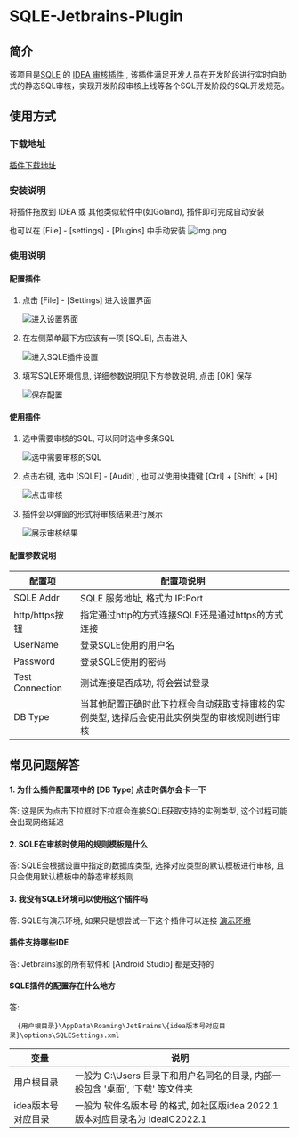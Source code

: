 # SQLE-Jetbrains-Plugin

## 简介

该项目是[SQLE](https://github.com/actiontech/sqle)
的 [IDEA 审核插件](https://github.com/actiontech/sqle-jetbrains-plugin) ,
该插件满足开发人员在开发阶段进行实时自助式的静态SQL审核，实现开发阶段审核上线等各个SQL开发阶段的SQL开发规范。

## 使用方式

### 下载地址

[插件下载地址](https://github.com/actiontech/sqle-jetbrains-plugin/releases)

### 安装说明

将插件拖放到 IDEA 或 其他类似软件中(如Goland), 插件即可完成自动安装

也可以在 [File] - [settings] - [Plugins] 中手动安装
![img.png](pictures/install_plugin.png)

### 使用说明

#### 配置插件

1. 点击 [File] - [Settings] 进入设置界面

   ![进入设置界面](pictures/enter_setting.png)

2. 在左侧菜单最下方应该有一项 [SQLE], 点击进入

   ![进入SQLE插件设置](pictures/enter_sqle_setting.png)

3. 填写SQLE环境信息, 详细参数说明见下方参数说明, 点击 [OK] 保存

   ![保存配置](pictures/configure_sqle_setting.png)

#### 使用插件

1. 选中需要审核的SQL, 可以同时选中多条SQL

   ![选中需要审核的SQL](pictures/select_sql.png)

2. 点击右键, 选中 [SQLE] - [Audit] , 也可以使用快捷键 [Ctrl] + [Shift] + [H]

   ![点击审核](pictures/click_audit.png)

3. 插件会以弹窗的形式将审核结果进行展示

   ![展示审核结果](pictures/view_audit_result.png)

#### 配置参数说明

| 配置项 | 配置项说明 |
| --- | --- |
| SQLE Addr | SQLE 服务地址, 格式为 IP:Port |
| http/https按钮 | 指定通过http的方式连接SQLE还是通过https的方式连接 |
| UserName | 登录SQLE使用的用户名 |
| Password | 登录SQLE使用的密码 |
| Test Connection | 测试连接是否成功, 将会尝试登录 |
| DB Type | 当其他配置正确时此下拉框会自动获取支持审核的实例类型, 选择后会使用此实例类型的审核规则进行审核 |

## 常见问题解答

#### 1. 为什么插件配置项中的 [DB Type] 点击时偶尔会卡一下

答: 这是因为点击下拉框时下拉框会连接SQLE获取支持的实例类型, 这个过程可能会出现网络延迟

#### 2. SQLE在审核时使用的规则模板是什么

答: SQLE会根据设置中指定的数据库类型, 选择对应类型的默认模板进行审核, 且只会使用默认模板中的静态审核规则

#### 3. 我没有SQLE环境可以使用这个插件吗

答: SQLE有演示环境, 如果只是想尝试一下这个插件可以连接 [演示环境](https://actiontech.github.io/sqle-docs-cn/0.overview/1_online_demo.html)

#### 插件支持哪些IDE

答: Jetbrains家的所有软件和 [Android Studio] 都是支持的

#### SQLE插件的配置存在什么地方

答:

      {用户根目录}\AppData\Roaming\JetBrains\{idea版本号对应目录}\options\SQLESettings.xml

| 变量 | 说明 |
| --- | --- |
| 用户根目录 | 一般为 C:\Users 目录下和用户名同名的目录, 内部一般包含 '桌面', '下载' 等文件夹 |
| idea版本号对应目录 | 一般为 软件名版本号 的格式, 如社区版idea 2022.1版本对应目录名为 IdealC2022.1 |

